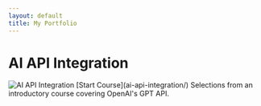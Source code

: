 ```yaml
---
layout: default
title: My Portfolio
---
```


# AI API Integration
<img src="ai-api-integration/AI-API-Integration.webp" alt="AI API Integration" style="max-width: 100%; height: auto;">
[Start Course](ai-api-integration/)
Selections from an introductory course covering OpenAI's GPT API.


